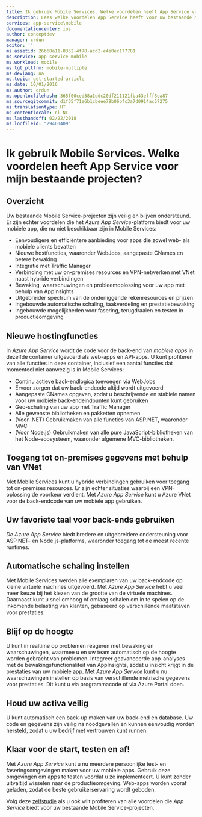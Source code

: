 ```yaml
---
title: Ik gebruik Mobile Services. Welke voordelen heeft App Service voor mijn bestaande projecten?
description: Lees welke voordelen App Service heeft voor uw bestaande Mobile Services-projecten.
services: app-service\mobile
documentationcenter: ios
author: conceptdev
manager: crdun
editor: ''
ms.assetid: 26b68a11-8352-4f78-acd2-e4e0ec177781
ms.service: app-service-mobile
ms.workload: mobile
ms.tgt_pltfrm: mobile-multiple
ms.devlang: na
ms.topic: get-started-article
ms.date: 10/01/2016
ms.author: crdun
ms.openlocfilehash: 365f00ced38a1ddc20df211121fba43efff8ea87
ms.sourcegitcommit: d1f35f71e6b1cbeee79b06bfc3a7d0914ac57275
ms.translationtype: HT
ms.contentlocale: nl-NL
ms.lasthandoff: 02/22/2018
ms.locfileid: "29460409"
---
```

# <a name="getting-started"> </a>Ik gebruik Mobile Services. Welke voordelen heeft App Service voor mijn bestaande projecten?
## <a name="overview"></a>Overzicht
Uw bestaande Mobile Service-projecten zijn veilig en blijven ondersteund. Er zijn echter voordelen die het *Azure App Service*-platform biedt voor uw mobiele app, die nu niet beschikbaar zijn in Mobile Services:

* Eenvoudigere en efficiëntere aanbieding voor apps die zowel web- als mobiele clients bevatten
* Nieuwe hostfuncties, waaronder WebJobs, aangepaste CNames en betere bewaking
* Integratie met Traffic Manager
* Verbinding met uw on-premises resources en VPN-netwerken met VNet naast hybride verbindingen
* Bewaking, waarschuwingen en probleemoplossing voor uw app met behulp van AppInsights
* Uitgebreider spectrum van de onderliggende rekenresources en prijzen
* Ingebouwde automatische schaling, taakverdeling en prestatiebewaking
* Ingebouwde mogelijkheden voor fasering, terugdraaien en testen in productieomgeving

## <a name="new-hosting-features"></a>Nieuwe hostingfuncties
In *Azure App Service* wordt de code voor de back-end van *mobiele apps* in dezelfde container uitgevoerd als web-apps en API-apps. U kunt profiteren van alle functies in deze container, inclusief een aantal functies dat momenteel niet aanwezig is in Mobile Services:

* Continu actieve back-endlogica toevoegen via WebJobs
* Ervoor zorgen dat uw back-endcode altijd wordt uitgevoerd
* Aangepaste CNames opgeven, zodat u beschrijvende en stabiele namen voor uw mobiele back-endeindpunten kunt gebruiken
* Geo-schaling van uw app met Traffic Manager
* Alle gewenste bibliotheken en pakketten opnemen
* (Voor .NET) Gebruikmaken van alle functies van ASP.NET, waaronder MVC
* (Voor Node.js) Gebruikmaken van alle pure JavaScript-bibliotheken van het Node-ecosysteem, waaronder algemene MVC-bibliotheken.

## <a name="access-on-premises-data-using-vnet"></a>Toegang tot on-premises gegevens met behulp van VNet
Met Mobile Services kunt u hybride verbindingen gebruiken voor toegang tot on-premises resources. Er zijn echter situaties waarbij een VPN-oplossing de voorkeur verdient. Met *Azure App Service* kunt u Azure VNet voor de back-endcode van uw mobiele app gebruiken.

## <a name="use-your-favorite-backend-language"></a>Uw favoriete taal voor back-ends gebruiken
*De Azure App Service* biedt bredere en uitgebreidere ondersteuning voor ASP.NET- en Node.js-platforms, waaronder toegang tot de meest recente runtimes.

## <a name="set-up-automatic-scale"></a>Automatische schaling instellen
Met Mobile Services werden alle exemplaren van uw back-endcode op kleine virtuele machines uitgevoerd. Met *Azure App Service* hebt u veel meer keuze bij het kiezen van de grootte van de virtuele machines. Daarnaast kunt u snel omhoog of omlaag schalen om in te spelen op de inkomende belasting van klanten, gebaseerd op verschillende maatstaven voor prestaties.

## <a name="be-in-the-know"></a>Blijf op de hoogte
U kunt in realtime op problemen reageren met bewaking en waarschuwingen, waarmee u en uw team automatisch op de hoogte worden gebracht van problemen. Integreer geavanceerde app-analyses met de bewakingsfunctionaliteit van AppInsights, zodat u inzicht krijgt in de prestaties van uw mobiele app. Met *Azure App Service* kunt u nu waarschuwingen instellen op basis van verschillende metrische gegevens voor prestaties. Dit kunt u via programmacode of via Azure Portal doen.

## <a name="keep-your-assets-safe"></a>Houd uw activa veilig
U kunt automatisch een back-up maken van uw back-end en database. Uw code en gegevens zijn veilig na noodgevallen en kunnen eenvoudig worden hersteld, zodat u uw bedrijf met vertrouwen kunt runnen.

## <a name="ready-stage-go"></a>Klaar voor de start, testen en af!
Met *Azure App Service* kunt u nu meerdere persoonlijke test- en faseringsomgevingen maken voor uw mobiele apps. Gebruik deze omgevingen om apps te testen voordat u ze implementeert. U kunt zonder uitvaltijd wisselen naar de productieomgeving. Web-apps worden vooraf geladen, zodat de beste gebruikerservaring wordt geboden.

Volg deze [zelfstudie](app-service-mobile-migrating-from-mobile-services.md) als u ook wilt profiteren van alle voordelen die *App Service* biedt voor uw bestaande Mobile Service-projecten.
